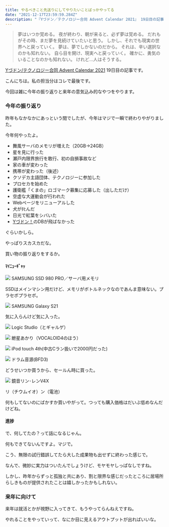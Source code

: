 ```yaml
---
title: やるべきこと先送りにしてやりたいことばっかやってる
date: "2021-12-17T23:59:59.284Z"
description: "『Yづドン／テクノロジー合同 Advent Calendar 2021』 19日目の記事です。雑に今年の振り返りとかします。"
---
```

> 夢はいつか覚める。
> 夜が終わり、朝が来ると、必ず夢は覚める。
> だれもがその時、まだ夢を見続けていたいと思う。
> しかし、それでも現実の世界へと戻っていく。
> 夢は、夢でしかないのだから。
> それは、辛い選択なのかも知れない。
> 自ら目を開け、現実へと戻っていく。
> 確かに、勇気のいることなのかも知れない。
> けれど…人はそうする。

[Yづドン/テクノロジー合同 Advent Calendar 2021](https://adventar.org/calendars/6890) 19日目の記事です。

こんにちは。私の担当分はコレで最後です。

今回は雑に今年の振り返りと来年の意気込み的なやつをやります。

### 今年の振り返り
昨年もなかなかにあっという間でしたが、今年はマジで一瞬で終わりやがりました。

今年何やったよ。

- 舞風サーバのメモリが増えた（20GB→24GB）
- 星を見に行った
- 瀬戸内限界旅行を敢行、初の自損事故など
- 家の車が変わった
- 携帯が変わった（後述）
- クソデカ主語団体、テクノロジーに参加した
- プロセカを始めた
- 護衛艦「くまの」ロゴマーク募集に応募した（出しただけ）
- 空虚な大運動会が行われた
- Webページをリニューアルした
- 犬がﾀﾋんだ
- 日光で紅葉をシバいた
- [Yづドン！](https://mstdn.y-zu.org/)のDBが飛ばなかった

ぐらいかしら。

やっぱりスカスカだな。

買い物の振り返りをするか。

#### ﾏｲﾆｭｰｷﾞｬｯ

![](./img/mng_01.jpg)
SAMSUNG SSD 980 PRO／サーバ用メモリ

SSDはメインマシン用だけど、メモリがボトルネックなのであんま意味ない。プラセボプラセボ。

![](./img/mng_02.jpg)
SAMSUNG Galaxy S21

気に入らんけど気に入った。

![](./img/mng_03.jpg)
Logic Studio（とギャルゲ）

![](./img/mbg_04.jpg)
紲星あかり（VOCALOID4のほう）

![](./img/mng_05.jpg)
iPod touch 4th(中古Cラン扱いで2000円だった)

![](./img/mng_06.jpg)
ドラム音源(BFD3)

どうせいつか買うから、セールん時に買った。

![](./img/mng_07.jpg)
鏡音リン･レンV4X

リ（チウムイオ）ン（電池）

何もしてないのにばかすか買いやがって。つっても購入価格はだいぶ低めなんだけどね。

#### 進捗
で、何してたの？って話になるじゃん。

何もできてないんですよ。マジで。

こう、無限の試行錯誤してたら大した成果物も出せずに終わった感じで。

なんで、微妙に実力はついたんでしょうけど、モヤモヤしっぱなしですね。

しかし、昨年からずっと孤独と共にあり、割と限界な感じだったところに居場所らしきものが提供されたことは嬉しかったかもしれない。

### 来年に向けて
来年は就活とかが視野に入ってきて、もうやってらんねえですね。

やれることをやっていって、なにか目に見えるアウトプットが出ればいいな。